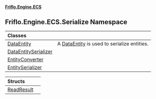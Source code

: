 #### [Friflo.Engine.ECS](index.md#'index')

## Friflo.Engine.ECS.Serialize Namespace

| Classes | |
| :--- | :--- |
| [DataEntity](DataEntity.md#'Friflo.Engine.ECS.Serialize.DataEntity') | A [DataEntity](DataEntity.md#'Friflo.Engine.ECS.Serialize.DataEntity') is used to serialize entities. |
| [DataEntitySerializer](DataEntitySerializer.md#'Friflo.Engine.ECS.Serialize.DataEntitySerializer') | |
| [EntityConverter](EntityConverter.md#'Friflo.Engine.ECS.Serialize.EntityConverter') | |
| [EntitySerializer](EntitySerializer.md#'Friflo.Engine.ECS.Serialize.EntitySerializer') | |

| Structs | |
| :--- | :--- |
| [ReadResult](ReadResult.md#'Friflo.Engine.ECS.Serialize.ReadResult') | |
